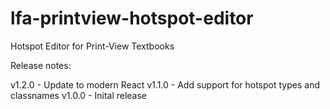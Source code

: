 # lfa-printview-hotspot-editor
Hotspot Editor for Print-View Textbooks

Release notes:

v1.2.0 - Update to modern React
v1.1.0 - Add support for hotspot types and classnames
v1.0.0 - Inital release
